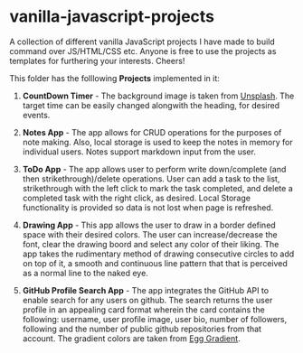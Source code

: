 # vanilla-javascript-projects
A collection of different vanilla JavaScript projects I have made to build command over JS/HTML/CSS etc. Anyone is free to use the projects as templates for furthering your interests. Cheers!

This folder has the folllowing **Projects** implemented in it:

1. **CountDown Timer** - The background image is taken from [Unsplash](https://unsplash.com/photos/h6qnnmbkLBU). The target time can be easily changed alongwith the heading, for desired events. 

2. **Notes App** - The app allows for CRUD operations for the purposes of note making. Also, local storage is used to keep the notes in memory for individual users. Notes support markdown input from the user. 

3. **ToDo App** - The app allows user to perform write down/complete (and then strikethrough)/delete operations. User can add a task to the list, strikethrough with the left click to mark the task completed, and delete a completed task with the right click, as desired. Local Storage functionality is provided so data is not lost when page is refreshed.

4. **Drawing App** - This app allows the user to draw in a border defined space with their desired colors. The user can increase/decrease the font, clear the drawing boord and select any color of their liking. The app takes the rudimentary method of drawing consecutive circles to add on top of it, a smooth and continuous line pattern that that is perceived as a normal line to the naked eye.

5. **GitHub Profile Search App** - The app integrates the GitHub API to enable search for any users on github. The search returns the user profile in an appealing card format wherein the card contains the following: username, user profile image, user bio, number of followers, following and the number of public github repositories from that account. The gradient colors are taken from [Egg Gradient](https://www.eggradients.com/). 
